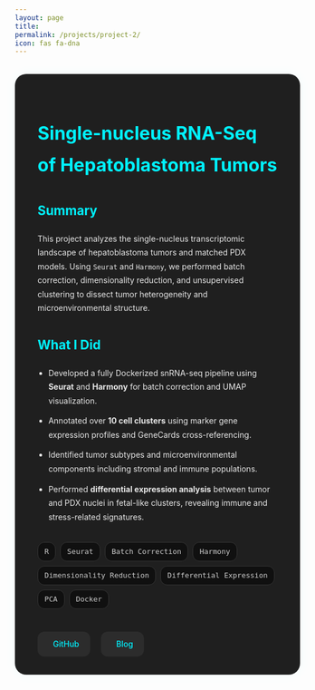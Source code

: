 ```yaml
---
layout: page
title: 
permalink: /projects/project-2/
icon: fas fa-dna
---
```


<style>
.project-container {
  background: #1f1f1f;
  padding: 2rem 2.5rem;
  border-radius: 20px;
  box-shadow: 0 0 20px rgba(0, 255, 255, 0.05);
  margin-top: 2rem;
  color: #eaeaea;
  line-height: 1.75;
}

.project-container h1 {
  color: #00f2ff;
  font-size: 2rem;
  margin-bottom: 0.3rem;
}

.project-container .meta {
  font-size: 0.9rem;
  color: #999;
  margin-bottom: 1.5rem;
}

.project-container h2 {
  font-size: 1.4rem;
  margin-top: 2rem;
  color: #00f2ff;
}

.project-container ul {
  margin-top: 1rem;
  padding-left: 1.2rem;
}

.project-container li {
  margin-bottom: 0.7rem;
}

.project-tags {
  display: flex;
  flex-wrap: wrap;
  gap: 0.5rem;
  margin: 0.5rem 0 2rem;
}

.project-tag {
  background: #101010;
  color: #ccc;
  border: 1px solid #333;
  padding: 0.3rem 0.7rem;
  font-size: 0.8rem;
  border-radius: 12px;
  font-family: monospace;
}

.project-links {
  margin-top: 2.5rem;
  display: flex;
  gap: 1.2rem;
  flex-wrap: wrap;
}

.project-links a {
  display: inline-flex;
  align-items: center;
  gap: 0.5rem;
  background: #2c2c2c;
  color: #00f2ff;
  padding: 0.6rem 1.2rem;
  border-radius: 12px;
  font-weight: 500;
  text-decoration: none;
  transition: background 0.3s ease;
}

.project-links a:hover {
  background: #00f2ff;
  color: #000;
}

.project-links i {
  font-size: 1rem;
}
</style>

<div class="project-container">

<h1>Single-nucleus RNA-Seq of Hepatoblastoma Tumors</h1>

<h2>Summary</h2>
<p>
This project analyzes the single-nucleus transcriptomic landscape of hepatoblastoma tumors and matched PDX models. Using <code>Seurat</code> and <code>Harmony</code>, we performed batch correction, dimensionality reduction, and unsupervised clustering to dissect tumor heterogeneity and microenvironmental structure.
</p>

<h2>What I Did</h2>
<ul>
  <li>Developed a fully Dockerized snRNA-seq pipeline using <strong>Seurat</strong> and <strong>Harmony</strong> for batch correction and UMAP visualization.</li>
  <li>Annotated over <strong>10 cell clusters</strong> using marker gene expression profiles and GeneCards cross-referencing.</li>
  <li>Identified tumor subtypes and microenvironmental components including stromal and immune populations.</li>
  <li>Performed <strong>differential expression analysis</strong> between tumor and PDX nuclei in fetal-like clusters, revealing immune and stress-related signatures.</li>
</ul>

<h2> </h2>
<div class="project-tags">
  <span class="project-tag">R</span>
  <span class="project-tag">Seurat</span>
  <span class="project-tag">Batch Correction</span>
  <span class="project-tag">Harmony</span>
  <span class="project-tag">Dimensionality Reduction</span>
  <span class="project-tag">Differential Expression</span>
  <span class="project-tag">PCA</span>
  <span class="project-tag">Docker</span>
</div>

<h2> </h2>
<div class="project-links">
  <a href="https://github.com/Tushar-bioinfo/ScRNAseq-Hepatoblastoma" target="_blank">
    <i class="fab fa-github"></i>GitHub
  </a>
  <a href="https://tushar-bioinfo.github.io/learning-bioinformatics/posts/Single-Nucleus-RNA-seq/" target="_blank">
    <i class="fas fa-book-open"></i>Blog
  </a>
</div>

</div>

